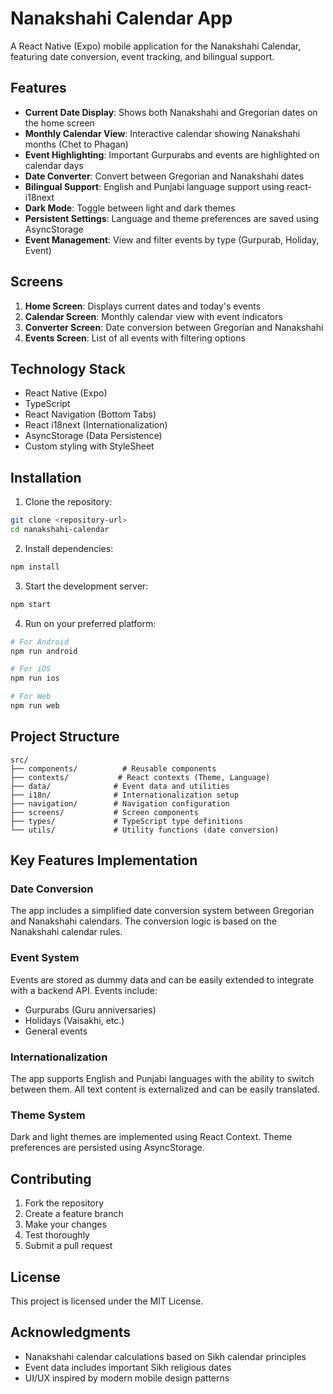 # Nanakshahi Calendar App

A React Native (Expo) mobile application for the Nanakshahi Calendar, featuring date conversion, event tracking, and bilingual support.

## Features

- **Current Date Display**: Shows both Nanakshahi and Gregorian dates on the home screen
- **Monthly Calendar View**: Interactive calendar showing Nanakshahi months (Chet to Phagan)
- **Event Highlighting**: Important Gurpurabs and events are highlighted on calendar days
- **Date Converter**: Convert between Gregorian and Nanakshahi dates
- **Bilingual Support**: English and Punjabi language support using react-i18next
- **Dark Mode**: Toggle between light and dark themes
- **Persistent Settings**: Language and theme preferences are saved using AsyncStorage
- **Event Management**: View and filter events by type (Gurpurab, Holiday, Event)

## Screens

1. **Home Screen**: Displays current dates and today's events
2. **Calendar Screen**: Monthly calendar view with event indicators
3. **Converter Screen**: Date conversion between Gregorian and Nanakshahi
4. **Events Screen**: List of all events with filtering options

## Technology Stack

- React Native (Expo)
- TypeScript
- React Navigation (Bottom Tabs)
- React i18next (Internationalization)
- AsyncStorage (Data Persistence)
- Custom styling with StyleSheet

## Installation

1. Clone the repository:

```bash
git clone <repository-url>
cd nanakshahi-calendar
```

2. Install dependencies:

```bash
npm install
```

3. Start the development server:

```bash
npm start
```

4. Run on your preferred platform:

```bash
# For Android
npm run android

# For iOS
npm run ios

# For Web
npm run web
```

## Project Structure

```
src/
├── components/          # Reusable components
├── contexts/           # React contexts (Theme, Language)
├── data/              # Event data and utilities
├── i18n/              # Internationalization setup
├── navigation/        # Navigation configuration
├── screens/           # Screen components
├── types/             # TypeScript type definitions
└── utils/             # Utility functions (date conversion)
```

## Key Features Implementation

### Date Conversion

The app includes a simplified date conversion system between Gregorian and Nanakshahi calendars. The conversion logic is based on the Nanakshahi calendar rules.

### Event System

Events are stored as dummy data and can be easily extended to integrate with a backend API. Events include:

- Gurpurabs (Guru anniversaries)
- Holidays (Vaisakhi, etc.)
- General events

### Internationalization

The app supports English and Punjabi languages with the ability to switch between them. All text content is externalized and can be easily translated.

### Theme System

Dark and light themes are implemented using React Context. Theme preferences are persisted using AsyncStorage.

## Contributing

1. Fork the repository
2. Create a feature branch
3. Make your changes
4. Test thoroughly
5. Submit a pull request

## License

This project is licensed under the MIT License.

## Acknowledgments

- Nanakshahi calendar calculations based on Sikh calendar principles
- Event data includes important Sikh religious dates
- UI/UX inspired by modern mobile design patterns
